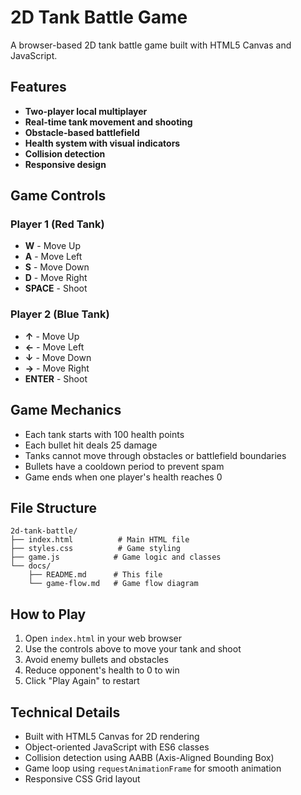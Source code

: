 # 2D Tank Battle Game

A browser-based 2D tank battle game built with HTML5 Canvas and JavaScript.

## Features

- **Two-player local multiplayer**
- **Real-time tank movement and shooting**
- **Obstacle-based battlefield**
- **Health system with visual indicators**
- **Collision detection**
- **Responsive design**

## Game Controls

### Player 1 (Red Tank)
- **W** - Move Up
- **A** - Move Left
- **S** - Move Down
- **D** - Move Right
- **SPACE** - Shoot

### Player 2 (Blue Tank)
- **↑** - Move Up
- **←** - Move Left
- **↓** - Move Down
- **→** - Move Right
- **ENTER** - Shoot

## Game Mechanics

- Each tank starts with 100 health points
- Each bullet hit deals 25 damage
- Tanks cannot move through obstacles or battlefield boundaries
- Bullets have a cooldown period to prevent spam
- Game ends when one player's health reaches 0

## File Structure

```
2d-tank-battle/
├── index.html          # Main HTML file
├── styles.css          # Game styling
├── game.js            # Game logic and classes
└── docs/
    ├── README.md      # This file
    └── game-flow.md   # Game flow diagram
```

## How to Play

1. Open `index.html` in your web browser
2. Use the controls above to move your tank and shoot
3. Avoid enemy bullets and obstacles
4. Reduce opponent's health to 0 to win
5. Click "Play Again" to restart

## Technical Details

- Built with HTML5 Canvas for 2D rendering
- Object-oriented JavaScript with ES6 classes
- Collision detection using AABB (Axis-Aligned Bounding Box)
- Game loop using `requestAnimationFrame` for smooth animation
- Responsive CSS Grid layout